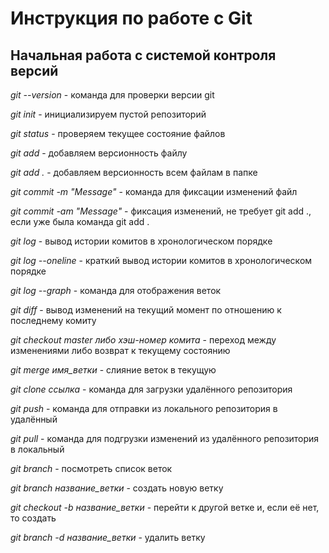 # Инструкция по работе с Git 

## Начальная работа с системой контроля версий 

*git --version* - команда для проверки версии git 

*git init* - инициализируем пустой репозиторий  

*git status* - проверяем текущее состояние файлов

*git add* - добавляем версионность файлу 

*git add .* - добавляем версионность всем файлам в папке

*git commit -m "Message"* - команда для фиксации изменений файл

*git commit -am "Message"* - фиксация изменений, не требует git add ., если уже была команда git add .

*git log* - вывод истории комитов в хронологическом порядке

*git log --oneline* - краткий вывод истории комитов в хронологическом порядке

*git log --graph* - команда для отображения веток

*git diff* - вывод изменений на текущий момент по отношению к последнему комиту

*git checkout master либо хэш-номер комита* - переход между изменениями либо возврат к текущему состоянию

*git merge имя_ветки* - слияние веток в текущую

*git clone ссылка* - команда для загрузки удалённого репозитория

*git push* - команда для отправки из локального репозитория в удалённый

*git pull* - команда для подгрузки изменений из удалённого репозитория в локальный

*git branch* - посмотреть список веток

*git branch название_ветки* - создать новую ветку

*git checkout -b название_ветки* - перейти к другой ветке и, если её нет, то создать

*git branch -d название_ветки* - удалить ветку
